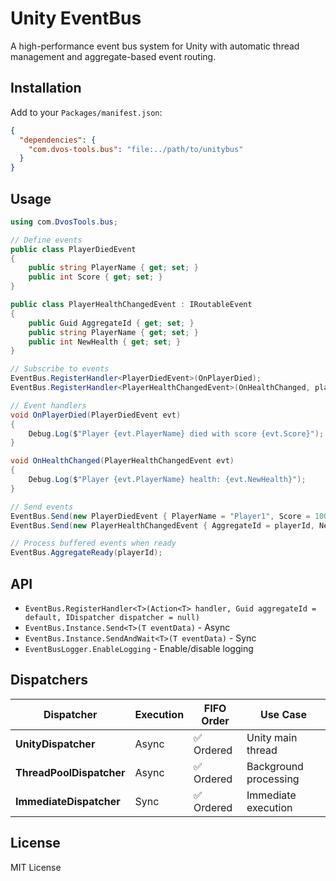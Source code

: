 # Unity EventBus

A high-performance event bus system for Unity with automatic thread management and aggregate-based event routing.

## Installation

Add to your `Packages/manifest.json`:
```json
{
  "dependencies": {
    "com.dvos-tools.bus": "file:../path/to/unitybus"
  }
}
```

## Usage

```csharp
using com.DvosTools.bus;

// Define events
public class PlayerDiedEvent
{
    public string PlayerName { get; set; }
    public int Score { get; set; }
}

public class PlayerHealthChangedEvent : IRoutableEvent
{
    public Guid AggregateId { get; set; }
    public string PlayerName { get; set; }
    public int NewHealth { get; set; }
}

// Subscribe to events
EventBus.RegisterHandler<PlayerDiedEvent>(OnPlayerDied);
EventBus.RegisterHandler<PlayerHealthChangedEvent>(OnHealthChanged, playerId);

// Event handlers
void OnPlayerDied(PlayerDiedEvent evt)
{
    Debug.Log($"Player {evt.PlayerName} died with score {evt.Score}");
}

void OnHealthChanged(PlayerHealthChangedEvent evt)
{
    Debug.Log($"Player {evt.PlayerName} health: {evt.NewHealth}");
}

// Send events
EventBus.Send(new PlayerDiedEvent { PlayerName = "Player1", Score = 1000 });
EventBus.Send(new PlayerHealthChangedEvent { AggregateId = playerId, NewHealth = 80 });

// Process buffered events when ready
EventBus.AggregateReady(playerId);
```

## API

- `EventBus.RegisterHandler<T>(Action<T> handler, Guid aggregateId = default, IDispatcher dispatcher = null)`
- `EventBus.Instance.Send<T>(T eventData)` - Async
- `EventBus.Instance.SendAndWait<T>(T eventData)` - Sync
- `EventBusLogger.EnableLogging` - Enable/disable logging

## Dispatchers

| Dispatcher               | Execution | FIFO Order  | Use Case              |
|--------------------------|-----------|-------------|-----------------------|
| **UnityDispatcher**      | Async     | ✅ Ordered   | Unity main thread     |
| **ThreadPoolDispatcher** | Async     | ✅ Ordered   | Background processing |
| **ImmediateDispatcher**  | Sync      | ✅ Ordered   | Immediate execution   |

## License

MIT License